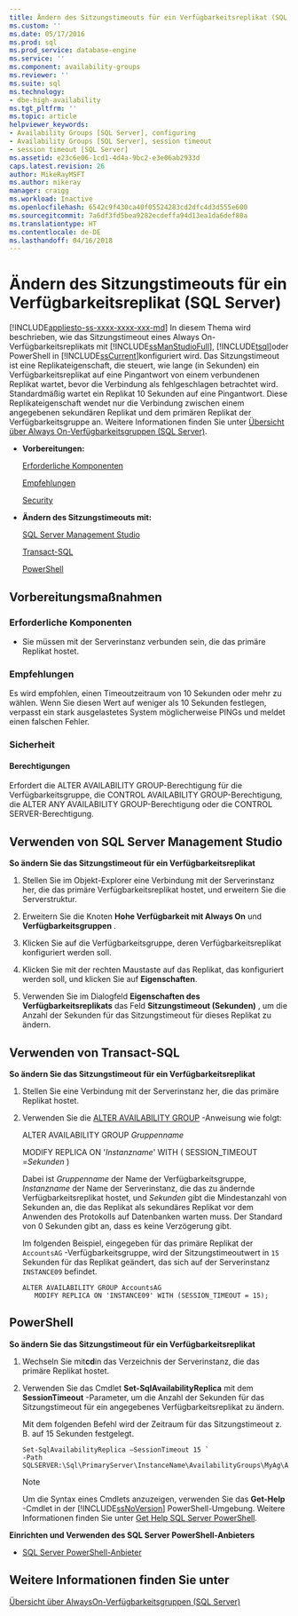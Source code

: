 ```yaml
---
title: Ändern des Sitzungstimeouts für ein Verfügbarkeitsreplikat (SQL Server) | Microsoft-Dokumentation
ms.custom: ''
ms.date: 05/17/2016
ms.prod: sql
ms.prod_service: database-engine
ms.service: ''
ms.component: availability-groups
ms.reviewer: ''
ms.suite: sql
ms.technology:
- dbe-high-availability
ms.tgt_pltfrm: ''
ms.topic: article
helpviewer_keywords:
- Availability Groups [SQL Server], configuring
- Availability Groups [SQL Server], session timeout
- session timeout [SQL Server]
ms.assetid: e23c6e06-1cd1-4d4a-9bc2-e3e06ab2933d
caps.latest.revision: 26
author: MikeRayMSFT
ms.author: mikeray
manager: craigg
ms.workload: Inactive
ms.openlocfilehash: 6542c9f430ca40f05524283cd2dfc4d3d555e600
ms.sourcegitcommit: 7a6df3fd5bea9282ecdeffa94d13ea1da6def80a
ms.translationtype: HT
ms.contentlocale: de-DE
ms.lasthandoff: 04/16/2018
---
```

# <a name="change-the-session-timeout-period-for-an-availability-replica-sql-server"></a>Ändern des Sitzungstimeouts für ein Verfügbarkeitsreplikat (SQL Server)
[!INCLUDE[appliesto-ss-xxxx-xxxx-xxx-md](../../../includes/appliesto-ss-xxxx-xxxx-xxx-md.md)]
  In diesem Thema wird beschrieben, wie das Sitzungstimeout eines Always On-Verfügbarkeitsreplikats mit [!INCLUDE[ssManStudioFull](../../../includes/ssmanstudiofull-md.md)], [!INCLUDE[tsql](../../../includes/tsql-md.md)]oder PowerShell in [!INCLUDE[ssCurrent](../../../includes/sscurrent-md.md)]konfiguriert wird. Das Sitzungstimeout ist eine Replikateigenschaft, die steuert, wie lange (in Sekunden) ein Verfügbarkeitsreplikat auf eine Pingantwort von einem verbundenen Replikat wartet, bevor die Verbindung als fehlgeschlagen betrachtet wird. Standardmäßig wartet ein Replikat 10 Sekunden auf eine Pingantwort. Diese Replikateigenschaft wendet nur die Verbindung zwischen einem angegebenen sekundären Replikat und dem primären Replikat der Verfügbarkeitsgruppe an. Weitere Informationen finden Sie unter [Übersicht über Always On-Verfügbarkeitsgruppen &#40;SQL Server&#41;](../../../database-engine/availability-groups/windows/overview-of-always-on-availability-groups-sql-server.md).  
  
-   **Vorbereitungen:**  
  
     [Erforderliche Komponenten](#Prerequisites)  
  
     [Empfehlungen](#Recommendations)  
  
     [Security](#Security)  
  
-   **Ändern des Sitzungstimeouts mit:**  
  
     [SQL Server Management Studio](#SSMSProcedure)  
  
     [Transact-SQL](#TsqlProcedure)  
  
     [PowerShell](#PowerShellProcedure)  
  
##  <a name="BeforeYouBegin"></a> Vorbereitungsmaßnahmen  
  
###  <a name="Prerequisites"></a> Erforderliche Komponenten  
  
-   Sie müssen mit der Serverinstanz verbunden sein, die das primäre Replikat hostet.  
  
###  <a name="Recommendations"></a> Empfehlungen  
 Es wird empfohlen, einen Timeoutzeitraum von 10 Sekunden oder mehr zu wählen. Wenn Sie diesen Wert auf weniger als 10 Sekunden festlegen, verpasst ein stark ausgelastetes System möglicherweise PINGs und meldet einen falschen Fehler.  
  
###  <a name="Security"></a> Sicherheit  
  
####  <a name="Permissions"></a> Berechtigungen  
 Erfordert die ALTER AVAILABILITY GROUP-Berechtigung für die Verfügbarkeitsgruppe, die CONTROL AVAILABILITY GROUP-Berechtigung, die ALTER ANY AVAILABILITY GROUP-Berechtigung oder die CONTROL SERVER-Berechtigung.  
  
##  <a name="SSMSProcedure"></a> Verwenden von SQL Server Management Studio  
 **So ändern Sie das Sitzungstimeout für ein Verfügbarkeitsreplikat**  
  
1.  Stellen Sie im Objekt-Explorer eine Verbindung mit der Serverinstanz her, die das primäre Verfügbarkeitsreplikat hostet, und erweitern Sie die Serverstruktur.  
  
2.  Erweitern Sie die Knoten **Hohe Verfügbarkeit mit Always On** und **Verfügbarkeitsgruppen** .  
  
3.  Klicken Sie auf die Verfügbarkeitsgruppe, deren Verfügbarkeitsreplikat konfiguriert werden soll.  
  
4.  Klicken Sie mit der rechten Maustaste auf das Replikat, das konfiguriert werden soll, und klicken Sie auf **Eigenschaften**.  
  
5.  Verwenden Sie im Dialogfeld **Eigenschaften des Verfügbarkeitsreplikats** das Feld **Sitzungstimeout (Sekunden)** , um die Anzahl der Sekunden für das Sitzungstimeout für dieses Replikat zu ändern.  
  
##  <a name="TsqlProcedure"></a> Verwenden von Transact-SQL  
 **So ändern Sie das Sitzungstimeout für ein Verfügbarkeitsreplikat**  
  
1.  Stellen Sie eine Verbindung mit der Serverinstanz her, die das primäre Replikat hostet.  
  
2.  Verwenden Sie die [ALTER AVAILABILITY GROUP](../../../t-sql/statements/alter-availability-group-transact-sql.md) -Anweisung wie folgt:  
  
     ALTER AVAILABILITY GROUP *Gruppenname*  
  
     MODIFY REPLICA ON '*Instanzname*' WITH ( SESSION_TIMEOUT =*Sekunden* )  
  
     Dabei ist *Gruppenname* der Name der Verfügbarkeitsgruppe, *Instanzname* der Name der Serverinstanz, die das zu ändernde Verfügbarkeitsreplikat hostet, und *Sekunden* gibt die Mindestanzahl von Sekunden an, die das Replikat als sekundäres Replikat vor dem Anwenden des Protokolls auf Datenbanken warten muss. Der Standard von 0 Sekunden gibt an, dass es keine Verzögerung gibt.  
  
     Im folgenden Beispiel, eingegeben für das primäre Replikat der `AccountsAG` -Verfügbarkeitsgruppe, wird der Sitzungstimeoutwert in `15` Sekunden für das Replikat geändert, das sich auf der Serverinstanz `INSTANCE09` befindet.  
  
    ```  
    ALTER AVAILABILITY GROUP AccountsAG   
       MODIFY REPLICA ON 'INSTANCE09' WITH (SESSION_TIMEOUT = 15);  
    ```  
  
##  <a name="PowerShellProcedure"></a> PowerShell  
 **So ändern Sie das Sitzungstimeout für ein Verfügbarkeitsreplikat**  
  
1.  Wechseln Sie mit**cd**in das Verzeichnis der Serverinstanz, die das primäre Replikat hostet.  
  
2.  Verwenden Sie das Cmdlet **Set-SqlAvailabilityReplica** mit dem **SessionTimeout** -Parameter, um die Anzahl der Sekunden für das Sitzungstimeout für ein angegebenes Verfügbarkeitsreplikat zu ändern.  
  
     Mit dem folgenden Befehl wird der Zeitraum für das Sitzungstimeout z. B. auf 15 Sekunden festgelegt.  
  
    ```  
    Set-SqlAvailabilityReplica –SessionTimeout 15 `   
    -Path SQLSERVER:\Sql\PrimaryServer\InstanceName\AvailabilityGroups\MyAg\AvailabilityReplicas\MyReplica  
    ```  
  
    > [!NOTE]  
    >  Um die Syntax eines Cmdlets anzuzeigen, verwenden Sie das **Get-Help** -Cmdlet in der [!INCLUDE[ssNoVersion](../../../includes/ssnoversion-md.md)] PowerShell-Umgebung. Weitere Informationen finden Sie unter [Get Help SQL Server PowerShell](../../../relational-databases/scripting/get-help-sql-server-powershell.md).  
  
 **Einrichten und Verwenden des SQL Server PowerShell-Anbieters**  
  
-   [SQL Server PowerShell-Anbieter](../../../relational-databases/scripting/sql-server-powershell-provider.md)  
  
## <a name="see-also"></a>Weitere Informationen finden Sie unter  
 [Übersicht über AlwaysOn-Verfügbarkeitsgruppen &#40;SQL Server&#41;](../../../database-engine/availability-groups/windows/overview-of-always-on-availability-groups-sql-server.md)  
  
  
